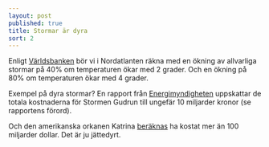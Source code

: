 ```yaml
---
layout: post
published: true
title: Stormar är dyra
sort: 2
---
```


Enligt [Världsbanken](https://openknowledge.worldbank.org/handle/10986/20595 "WB - Turn down the heat s. xxv") bör vi i Nordatlanten räkna med en ökning av allvarliga stormar på 40% om temperaturen ökar med 2 grader. Och en ökning på 80% om temperaturen ökar med 4 grader.

Exempel på dyra stormar? En rapport från [Energimyndigheten](https://energimyndigheten.a-w2m.se/Home.mvc?ResourceId=2187) uppskattar de totala kostnaderna för Stormen Gudrun till ungefär 10 miljarder kronor (se rapportens förord).

Och den amerikanska orkanen Katrina [beräknas](http://www.nbcnews.com/id/9329293/ns/business-eye_on_the_economy/t/how-hurricane-katrinas-costs-are-adding/#.VTtSTWTkfPU) ha kostat mer än 100 miljarder dollar. Det är ju jättedyrt.
